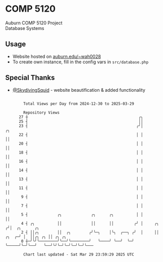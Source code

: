 # COMP 5120
Auburn COMP 5120 Project  
Database Systems

## Usage
- Website hosted on [auburn.edu/~wah0028](https://webhome.auburn.edu/~wah0028/)
- To create own instance, fill in the config vars in `src/database.php`

## Special Thanks
- [@SkydivingSquid](https://github.com/SkydivingSquid) - website beautification & added functionality

```

        Total Views per Day from 2024-12-30 to 2025-03-29

        Repository Views
      27 ┼                                                 ╭╮
      25 ┤                                                 ││
      23 ┤                                                ╭╯│               ╭╮
      22 ┤                                                │ │               ││
      20 ┤                                                │ │               ││
      18 ┤                                                │ │               ││
      16 ┤                                                │ │               ││
      14 ┤                                                │ │               ││
      13 ┤                                                │ │               ││
      11 ┤                                                │ │               ││
       9 ┤                                                │ │               ││
       7 ┤                                                │ │               ││
       5 ┤             ╭╮             ╭╮      ╭╮          │ │               ││
       4 ┤ ╭╮          ││             ││      ││         ╭╯ │     ╭╮       ╭╯│  ╭╮      ╭╮
       2 ┤ ││╭╮        ││  ╭╮        ╭╯╰─╮    │╰╮  ╭──╮ ╭╯  │     ││ ╭╮  ╭─╯ │  ││╭╮ ╭╮ ││ ╭╮ ╭╮
       0 ┼─╯╰╯╰────────╯╰──╯╰────────╯   ╰────╯ ╰──╯  ╰─╯   ╰─────╯╰─╯╰──╯   ╰──╯╰╯╰─╯╰─╯╰─╯╰─╯╰───

        Chart last updated - Sat Mar 29 23:59:29 2025 UTC
        
```
